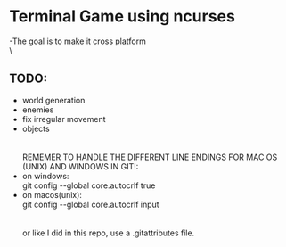 # Terminal Game using ncurses

-The goal is to make it cross platform\
\
## TODO:
- world generation
- enemies
- fix irregular movement
- objects\
\
\
REMEMER TO HANDLE THE DIFFERENT LINE ENDINGS FOR MAC OS (UNIX) AND WINDOWS IN GIT!:
- on windows:\
git config --global core.autocrlf true
- on macos(unix):\
git config --global core.autocrlf input \
\
\
or like I did in this repo, use a .gitattributes file.
